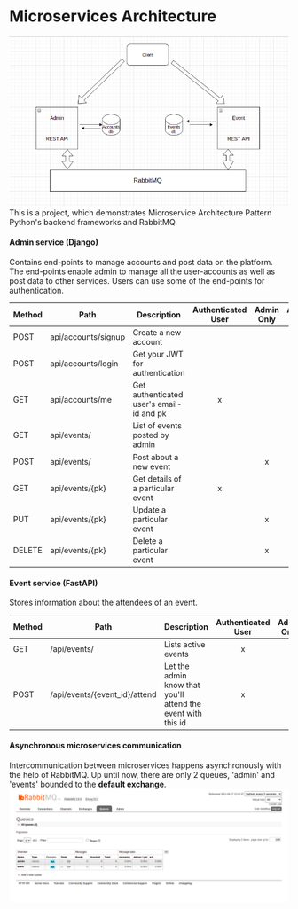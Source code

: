 # Microservices Architecture

![](https://github.com/satyap54/Microservices-Architecture/blob/main/Microservices/Architecture-diagram.png)
This is a project, which demonstrates Microservice Architecture Pattern Python's backend frameworks and RabbitMQ.

#### Admin service (Django)
Contains end-points to manage accounts and post data on the platform. The end-points enable admin to manage all the user-accounts as well as post data to other services. Users can use some of the end-points for authentication.

Method	| Path	| Description	| Authenticated	User | Admin Only | Allow Any
------------- | ------------------------- | ------------- |:-------------:|:----------------:|:----------------:|
POST	| api/accounts/signup	| Create a new account	|  | | x
POST	| api/accounts/login	| Get your JWT for authentication	|  | | x
GET	| api/accounts/me	| Get authenticated user's email-id and pk	|  x  | 	 | 
GET	| api/events/	| List of events posted by admin	|  |  |
POST	| api/events/	| Post about a new event	|  | x |
GET	| api/events/{pk}	| Get details of a particular event	|  x |  |
PUT	| api/events/{pk}	| Update a particular event	|  | x |
DELETE	| api/events/{pk}	| Delete a particular event	|   | x |

#### Event service (FastAPI)
Stores information about the attendees of an event.

Method	| Path	| Description	| Authenticated	User | Admin Only | Allow Any
------------- | ------------------------- | ------------- |:-------------:|:----------------:|:----------------:|
GET	| /api/events/	| Lists active events	| x | | 
POST| /api/events/{event_id}/attend	| Let the admin know that you'll attend the event with this id	| x | | 

#### Asynchronous microservices communication
Intercommunication between microservices happens asynchronously with the help of RabbitMQ.
Up until now, there are only 2 queues, 'admin' and 'events' bounded to the **default exchange**.
![](https://github.com/satyap54/Microservices-Architecture/blob/main/Screenshot%20from%202021-06-27%2022-42-41.png)
